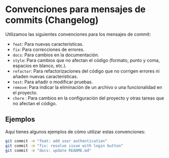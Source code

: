 # Convenciones para mensajes de commits (Changelog)

Utilizamos las siguientes convenciones para los mensajes de commit:

- `feat`: Para nuevas características.
- `fix`: Para correcciones de errores.
- `docs`: Para cambios en la documentación.
- `style`: Para cambios que no afectan el código (formato, punto y coma, espacios en blanco, etc.).
- `refactor`: Para refactorizaciones del código que no corrigen errores ni añaden nuevas características.
- `test`: Para añadir o modificar pruebas.
- `remove`: Para indicar la eliminación de un archivo o una funcionalidad en el proyecto.
- `chore` : Para cambios en la configuración del proyecto y otras tareas que no afectan el código.

## Ejemplos

Aquí tienes algunos ejemplos de cómo utilizar estas convenciones:

```bash
git commit -m "feat: add user authentication"
git commit -m "fix: resolve issue with login button"
git commit -m "docs: update README.md"